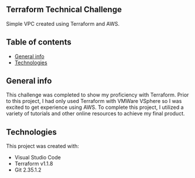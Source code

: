 ## Terraform Technical Challenge
Simple VPC created using Terraform and AWS.

## Table of contents
* [General info](#general-info)
* [Technologies](#technologies)

## General info
This challenge was completed to show my proficiency with Terraform. Prior to this project, I had only used Terraform with VMWare VSphere so I was excited to get experience using AWS. To complete this project, I utilized a variety of tutorials and other online resources to achieve my final product. 
	
## Technologies
This project was created with:
* Visual Studio Code
* Terraform v1.1.8
* Git 2.35.1.2
